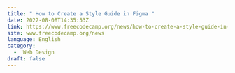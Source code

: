 ```yaml
---
title: " How to Create a Style Guide in Figma "
date: 2022-08-08T14:35:53Z
link: https://www.freecodecamp.org/news/how-to-create-a-style-guide-in-figma/?utm_medium=RSS&utm_source=news.12bit.vn
site: www.freecodecamp.org/news
language: English
category:
  -  Web Design 
draft: false
---
```

